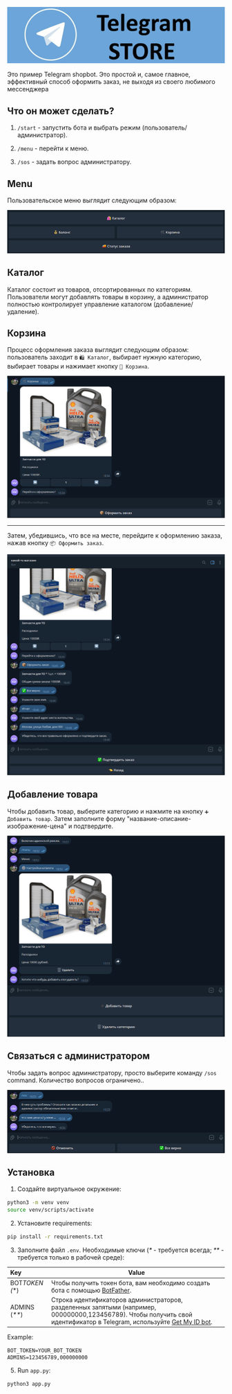 <p align="center">
  <a href="https://t.me/example_store_bot"><img src="data/assets/logo.png" alt="ShopBot"></a>
</p>

Это пример Telegram shopbot. Это простой и, самое главное, эффективный способ оформить заказ, не выходя из своего любимого мессенджера

## Что он может сделать?

1. `/start` - запустить бота и выбрать режим (пользователь/администратор).

2. `/menu` - перейти к меню.

3. `/sos` - задать вопрос администратору.

## Menu

Пользовательское меню выглядит следующим образом:

<img alt="User Menu" src="data/assets/4.png"/>

## Каталог

Каталог состоит из товаров, отсортированных по категориям. Пользователи могут добавлять товары в корзину, а администратор полностью контролирует управление каталогом (добавление/удаление).

## Корзина

Процесс оформления заказа выглядит следующим образом: пользователь заходит в `🛍️ Каталог`, выбирает нужную категорию, выбирает товары и нажимает кнопку `🛒 Корзина`.

<img alt="cart" src="data/assets/5.png"/>

---

Затем, убедившись, что все на месте, перейдите к оформлению заказа, нажав кнопку `📦 Оформить заказ`.

<img alt="checkout" src="data/assets/6.png"/>

## Добавление товара

Чтобы добавить товар, выберите категорию и нажмите на кнопку `➕ Добавить товар`. Затем заполните форму "название-описание-изображение-цена" и подтвердите.

<img alt="add_product" src="data/assets/1.png"/>

## Связаться с администратором

Чтобы задать вопрос администратору, просто выберите команду `/sos` command. Количество вопросов ограничено..

<img alt="sos" src="data/assets/7.png"/>

## Установка

1. Создайте виртуальное окружение:


```bash
python3 -m venv venv
source venv/scripts/activate
```

2. Установите requirements:

```bash
pip install -r requirements.txt
```

3. Заполните файл `.env`. Необходимые ключи (_\*_ - требуется всегда; _\*\*_ - требуется только в рабочей среде):

| Key              | Value                                                                                                                                                                                              |
|:-----------------|----------------------------------------------------------------------------------------------------------------------------------------------------------------------------------------------------|
| BOT*TOKEN (*\*\) | Чтобы получить токен бота, вам необходимо создать бота с помощью [BotFather](https://t.me/BotFather/).                                                                                             |
| ADMINS  (_\*\*_) | Строка идентификаторов администраторов, разделенных запятыми (например, 000000000,123456789). Чтобы получить свой идентификатор в Telegram, используйте [Get My ID bot](https://t.me/getmyid_bot). |

Example:

```properties
BOT_TOKEN=YOUR_BOT_TOKEN
ADMINS=123456789,000000000
```

5. Run `app.py`:

```bash
python3 app.py
```
